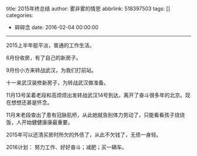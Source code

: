 title: 2015年终总结
author: 雾非雾的情思
abbrlink: 518397503
tags: []
categories:
  - 碎碎念
date: 2016-02-04 00:00:00
---
2015上半年挺平淡，普通的工作生活。

6月份收房，有了自己的新房子。

9月份小方来转战武汉，为我们打前站。

十一来武汉装修新房子，为转战武汉做准备。

11月13号呆着老段和高烦烦出发转战武汉14号到达，离开了奋斗很多年的北京。现在想想还甚是怀念。

11月末老段查出了患有冠脉肌桥，从此她就告别体力劳动了，只能看看孩子烧烧饭，人开始健健康康最重要。

2015年可以还清买房时所欠的外债了，从此不欠钱了，无债一身轻。

2016计划：
努力工作、好好奋斗；减肥；买一辆车。